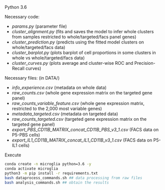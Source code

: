 Python 3.6

Necessary code:
+ *params.py* (parameter file)
+ *cluster_alignment.py* (fits and saves the model to infer whole clusters from samples restricted to whole/targeted/facs panel genes)
+ *cluster_prediction.py* (predicts using the fitted model clusters on whole/targeted/facs data)
+ *cluster_barplot.py* (plots barplot of cell proportions in some clusters in whole vs whole/targeted/facs data)
+ *cluster_curves.py* (plots average and cluster-wise ROC and Precision-Recall curves)

Necessary files: (in DATA/)
+ *info_experience.csv* (metadata on whole data)
+ *raw_counts.csv* (whole gene expression matrix on the targeted gene panel)
+ *raw_counts_variable_feature.csv* (whole gene expression matrix, restricted to the 2,000 most variable genes)
+ *metadata_targeted.csv* (metadata on targeted data)
+ *raw_counts_targeted.csv* (targeted gene expression matrix on the targeted gene panel)
+ *export_PBS_CD11B_MATRIX_concat_CD11B_PBS_v3_1.csv* (FACS data on P5-PBS cells)
+ *export_IL1_CD11B_MATRIX_concat_IL1_CD11B_v3_1.csv* (FACS data on P5-IL1 cells)

Execute

```bash
conda create -n microglia python=3.6 -y
conda activate microglia
python3 -m pip install -r requirements.txt
bash dataprocess_commands.sh ## data processing from raw files
bash analysis_commands.sh ## obtain the results
```
